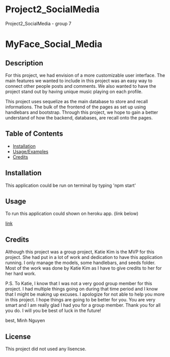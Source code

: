 # Project2_SocialMedia
Project2_SocialMedia - group 7

# MyFace_Social_Media 

## Description
For this project, we had envision of a more customizable user interface. The main features we wanted to include in this project was an easy way to connect other people posts and comments. We also wanted to have the project stand out by having unique music playing on each profile. 

This project uses sequelize as the main database to store and recall informations. The bulk of the frontend of the pages as set up using handlebars and bootstrap. Through this project, we hope to gain a better understand of how the backend, databases, are recall onto the pages. 


## Table of Contents
- [Installation](#installation)
- [Usage/Examples](#usage-and-video-example)
- [Credits](#credits)
  
## Installation
This application could be run on terminal by typing 'npm start'

## Usage 
To run this application could shown on heroku app. (link below)

[link](#https://myface-social-media.herokuapp.com/)

## Credits
Although this project was a group project, Katie Kim is the MVP for this project. She had put in a lot of work and dedication to have this application running. I only manage the models, some handlebars, and seeds folder. Most of the work was done by Katie Kim as I have to give credits to her for her hard work. 

P.S. To Katie, I know that I was not a very good group member for this project. I had multiple things going on during that time period and I know that I might be making up excuses. I apologize for not able to help you more in this project. I hope things are going to be better for you. You are very smart and I am really glad I had you for a group member. Thank you for all you do. I will you be best of luck in the future! 

best, 
Minh Nguyen

## License
This project did not used any lisencse.

